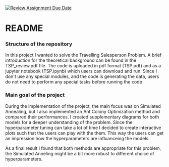 [![Review Assignment Due Date](https://classroom.github.com/assets/deadline-readme-button-24ddc0f5d75046c5622901739e7c5dd533143b0c8e959d652212380cedb1ea36.svg)](https://classroom.github.com/a/foXtNvtG)


# README

### Structure of the repository

In this project I wanted to solve the Travelling Salesperson Problem. A brief introduction for the theoretical background can be found in the TSP_review.pdf file. The code is uploaded in pdf format (TSP.pdf) and as a jupyter notebook (TSP.ipynb) which users can download and run. Since I don't use any special modules, and the code is generating the data, users do not need to perform any special tasks before running the code

### Main goal of the project

During the implementation of the project, the main focus was on Simulated Annealing, but I also implemented an Ant Colony Optimization method and compared their performances. I created supplementary diagrams for both models for a deeper understanding of the problem. Since the hyperparameter tuning can take a lot of time I decided to create interactive plots such that the users can play with the them. This way the users can get an impression how the hyperparameters are influanceing the models. 

As a final result I found that both methods are appropriate for this problem, the Simulated Anneling might be a bit more robust to different choice of hyperparameters.


